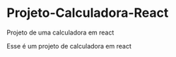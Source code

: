 # Projeto-Calculadora-React
Projeto de uma calculadora em react

Esse é um projeto de calculadora em react
